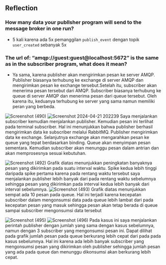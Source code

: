 ## Reflection

### How many data your publlsher program will send to the message broker in one run?
- 5 kali karena ada 5x pemanggilan `publish_event` dengan topik `user_created` sebanyak 5x

### The url of: “amqp://guest:guest@localhost:5672” is the same as in the subscriber program, what does it mean?
- Ya sama, karena publisher akan mengirimkan pesan ke server AMQP. Publisher biasanya terhubung ke exchange di server AMQP dan mengirimkan pesan ke exchange tersebut.Setelah itu, subscriber akan menerima pesan tersebut dari AMQP. Subscriber biasanya terhubung ke queue di server AMQP dan menerima pesan dari queue tersebut. Oleh karena itu, keduanya terhubung ke server yang sama namun memiliki peran yang berbeda.

![Screenshot (490)](https://github.com/gnh374/tutorial-publisher/assets/121223135/c9034495-abeb-4f83-ae6b-549b0fbb9cb1)
![Screenshot 2024-04-21 202239](https://github.com/gnh374/tutorial-publisher/assets/121223135/8de177a9-93fe-4e47-a36e-ca0934488a21)
Saya menjalankan subscriber kemudian menjalankan publisher. Kemudian pesan ini terlihat pada terminal subscriber. Hal ini menunjukkan bahwa publisher berhasil mengirimkan data ke subscriber melalui RabbitMQ. Publisher mengirimkan data ke exchange. Selanjutnya exchange akan mengarahkan pesan ke queue yang tepat berdasarkan binding. Queue akan menyimpan pesan sementara. Kemudian subscriber akan menunggu pesan dalam antrian dan akan memprosesnya sesuai kebutuhan.

![Screenshot (492)](https://github.com/gnh374/tutorial-publisher/assets/121223135/13f42cb7-9449-4c41-934c-274d30d713d6)
Grafik diatas menunjukkan peningkatan banyaknya pesan yang dikirimkan pada suatu interval waktu. Spike kedua lebih tinggi daripada spike pertama karena pada rentang waktu tersebut saya menjalankan publisher lebih banyak dari pada rentang waktu sebelumnya sehingga pesan yang dikirimkan pada interval kedua lebih banyak dari interval sebelumnya.
![Screenshot (493)](https://github.com/gnh374/tutorial-publisher/assets/121223135/726dcb2d-a2af-421c-8620-d1735fc81cac)
Grafik diatas menunjukkan sempat ada 10 pesan pada queue. Hal ini terjadi karena kecepatan subscriber dalam mengonsumsi data pada queue lebih lambat dari pada kecepatan pesan yang masuk sehingga pesan akan tetap berada di queue sampai subscriber mengonsumsi data tersebut

![Screenshot (495)](https://github.com/gnh374/tutorial-publisher/assets/121223135/72db681d-6b1c-484b-9f2c-8bf74bf68f26)
![Screenshot (496)](https://github.com/gnh374/tutorial-publisher/assets/121223135/0c0e3ec8-8ace-4d06-8b0e-cdd0ddedbfb5)
Pada kasus ini saya menjalankan perintah publisher dengan jumlah yang sama dengan kasus sebelumnya, namun dengan 3 subscriber yang mengonsumsi pesan ini. Dapat dilihat pada grafik jumlah pesan pada queue berkurang lebih cepat dari pada pada kasus sebelumnya. Hal ini karena ada lebih banyak subscriber yang mengonsumsi pesan yang dikirimkan oleh publisher sehingga jumlah pesan yang ada pada queue dan menunggu dikonsumsi akan berkurang lebih cepat.

